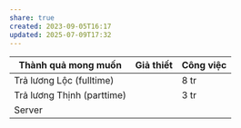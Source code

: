```yaml
---
share: true
created: 2023-09-05T16:17
updated: 2025-07-09T17:32
---
```

| Thành quả mong muốn        | Giả thiết | Công việc |
| -------------------------- | --------- | --------- |
| Trả lương Lộc (fulltime)   |           | 8 tr      |
| Trả lương Thịnh (parttime) |           | 3 tr      |
| Server                     |           |           |
